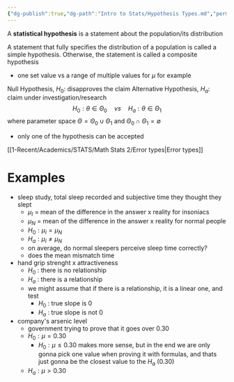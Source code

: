 ```yaml
---
{"dg-publish":true,"dg-path":"Intro to Stats/Hypothesis Types.md","permalink":"/intro-to-stats/hypothesis-types/","created":"2024-04-01T17:14:52.845-04:00","updated":"2025-07-07T17:21:02.314-04:00"}
---
```


A **statistical hypothesis** is a statement about the population/its distribution

A statement that fully specifies the distribution of a population is called a simple hypothesis. Otherwise, the statement is called a composite hypothesis
- one set value vs a range of multiple values for $\mu$ for example

Null Hypothesis, $H_{0}:$ disapproves the claim
Alternative Hypothesis, $H_{a}:$ claim under investigation/research
$$
H_{0}:\theta \in \Theta_{0} \quad vs \quad H_{a}: \theta\in \Theta_{1}
$$
where parameter space $\Theta=\Theta_{0}\cup \Theta_{1}$ and $\Theta_{0}\cap \Theta_{1}=\emptyset$
- only one of the hypothesis can be accepted

[[1-Recent/Academics/STATS/Math Stats 2/Error types\|Error types]]

# Examples

- sleep study, total sleep recorded and subjective time they thought they slept
	- $\mu _I$ = mean of the difference in the answer x reality for insoniacs
	- $\mu _N$ = mean of the difference in the answer x reality for normal people
	- $H_0 : \mu _I = \mu_N$
	- $H_a : \mu _I \neq \mu_N$
	- on average, do normal sleepers perceive sleep time correctly?
	- does the mean mismatch time 
- hand grip strenght x attractiveness
	- $H_0$ : there is no relationship
	- $H_a$ : there is a relationship
	- we might assume that if there is a relationship, it is a linear one, and test
		- $H_0$ : true slope is 0
		- $H_a$ : true slope is not 0
- company's arsenic level
	- government trying to prove that it goes over 0.30
	- $H_0:\mu = 0.30$ 
		- $H_0:\mu\leq0.30$ makes more sense, but in the end we are only gonna pick one value when proving it with formulas, and thats just gonna be the closest value to the $H_a$  (0.30)
	- $H_a:\mu>0.30$  